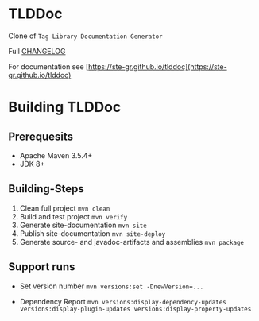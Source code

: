 # TLDDoc

Clone of `Tag Library Documentation Generator`

Full [CHANGELOG](CHANGELOG.md)

For documentation see [https://ste-gr.github.io/tlddoc](https://ste-gr.github.io/tlddoc)

# Building TLDDoc

## Prerequesits

* Apache Maven 3.5.4\+
* JDK 8\+

## Building-Steps

1. Clean full project
    `mvn clean`
2. Build and test project
    `mvn verify`
3. Generate site-documentation
    `mvn site`
4. Publish site-documentation
    `mvn site-deploy`
5. Generate source- and javadoc-artifacts and assemblies
    `mvn package`

## Support runs

* Set version number
    `mvn versions:set -DnewVersion=...`

* Dependency Report
    `mvn versions:display-dependency-updates versions:display-plugin-updates versions:display-property-updates`